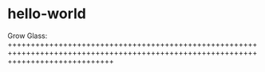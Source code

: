 # hello-world
Grow Glass:  
+++++++++++++++++++++++++++++++++++++++++++++++++++++++++++++++++++++++++++++++++++++++++++++++++++++++++++++++++++++++++++++++++++